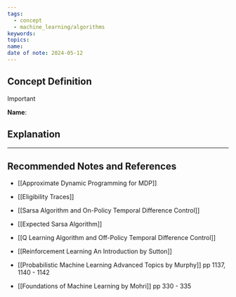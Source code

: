 ```yaml
---
tags:
  - concept
  - machine_learning/algorithms
keywords: 
topics: 
name: 
date of note: 2024-05-12
---
```


## Concept Definition

>[!important]
>**Name**: 



## Explanation





-----------
##  Recommended Notes and References

- [[Approximate Dynamic Programming for MDP]]


- [[Eligibility Traces]]
- [[Sarsa Algorithm and On-Policy Temporal Difference Control]]
- [[Expected Sarsa Algorithm]]
- [[Q Learning Algorithm and Off-Policy Temporal Difference Control]]


- [[Reinforcement Learning An Introduction by Sutton]]
- [[Probabilistic Machine Learning Advanced Topics by Murphy]] pp 1137, 1140 - 1142
- [[Foundations of Machine Learning by Mohri]] pp 330 - 335